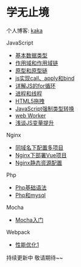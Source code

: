 # 学无止境

个人博客: [kaka](https://yangkunxiao.github.io/) 

JavaScript

- [基本数据类型](https://yangkunxiao.github.io//2019/11/21/JavaScript/dataType/)
- [作用域和作用域链](https://yangkunxiao.github.io/2019/11/21/JavaScript/ScopeChain/)
- [原型和原型链](https://yangkunxiao.github.io/2019/11/21/JavaScript/prototype/)
- [js实现call、apply和bind](https://yangkunxiao.github.io/2019/11/21/JavaScript/this/)
- [详解JS的for循环](https://yangkunxiao.github.io/2019/11/21/JavaScript/for/)
- [进程和线程](https://yangkunxiao.github.io/2019/12/04/JavaScript/EventLoop/)
- [HTML5拖拽](https://yangkunxiao.github.io/2019/12/15/JavaScript/drag/)
- [JavaScript强制类型转换](https://yangkunxiao.github.io/2019/12/20/JavaScript/类型转换/)
- [web Worker](https://yangkunxiao.github.io/2019/12/20/JavaScript/webWorker/)
- [浅谈JS变量提升](https://yangkunxiao.github.io/2019/12/20/JavaScript/variableHoisting/)

Nginx

- [同域名下配置多项目](https://yangkunxiao.github.io/2019/11/23/Nginx/multiProject/)
- [Nginx下部署Vue项目](https://yangkunxiao.github.io/2019/11/23/Nginx/vue/)
- [Nginx静态资源配置](https://yangkunxiao.github.io/2019/11/23/Nginx/staticSource/)

Php

- [Php基础语法](https://yangkunxiao.github.io/2019/11/22/Php/base/)
- [Php和mysql](https://yangkunxiao.github.io/2019/11/22/Php/mysql/)

Mocha

- [Mocha入门](https://yangkunxiao.github.io/2019/11/30/Mocha/index/)

Webpack

- [性能优化1](https://yangkunxiao.github.io/2019/11/30/Webpack/tree-shaking/)




持续更新中 敬请期待~~


